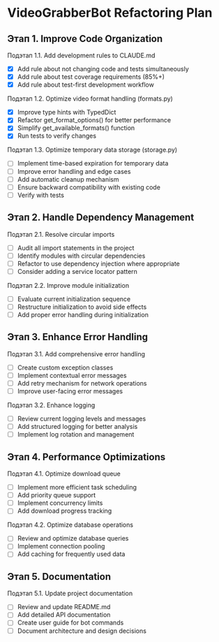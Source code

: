# VideoGrabberBot Refactoring Plan

## Этап 1. Improve Code Organization

Подэтап 1.1. Add development rules to CLAUDE.md
- [x] Add rule about not changing code and tests simultaneously
- [x] Add rule about test coverage requirements (85%+)
- [x] Add rule about test-first development workflow

Подэтап 1.2. Optimize video format handling (formats.py)
- [x] Improve type hints with TypedDict
- [x] Refactor get_format_options() for better performance
- [x] Simplify get_available_formats() function
- [x] Run tests to verify changes

Подэтап 1.3. Optimize temporary data storage (storage.py)
- [ ] Implement time-based expiration for temporary data
- [ ] Improve error handling and edge cases
- [ ] Add automatic cleanup mechanism
- [ ] Ensure backward compatibility with existing code
- [ ] Verify with tests

## Этап 2. Handle Dependency Management

Подэтап 2.1. Resolve circular imports
- [ ] Audit all import statements in the project
- [ ] Identify modules with circular dependencies
- [ ] Refactor to use dependency injection where appropriate
- [ ] Consider adding a service locator pattern

Подэтап 2.2. Improve module initialization
- [ ] Evaluate current initialization sequence
- [ ] Restructure initialization to avoid side effects
- [ ] Add proper error handling during initialization

## Этап 3. Enhance Error Handling

Подэтап 3.1. Add comprehensive error handling
- [ ] Create custom exception classes
- [ ] Implement contextual error messages
- [ ] Add retry mechanism for network operations
- [ ] Improve user-facing error messages

Подэтап 3.2. Enhance logging
- [ ] Review current logging levels and messages
- [ ] Add structured logging for better analysis
- [ ] Implement log rotation and management

## Этап 4. Performance Optimizations

Подэтап 4.1. Optimize download queue
- [ ] Implement more efficient task scheduling
- [ ] Add priority queue support
- [ ] Implement concurrency limits
- [ ] Add download progress tracking

Подэтап 4.2. Optimize database operations
- [ ] Review and optimize database queries
- [ ] Implement connection pooling
- [ ] Add caching for frequently used data

## Этап 5. Documentation

Подэтап 5.1. Update project documentation
- [ ] Review and update README.md
- [ ] Add detailed API documentation
- [ ] Create user guide for bot commands
- [ ] Document architecture and design decisions